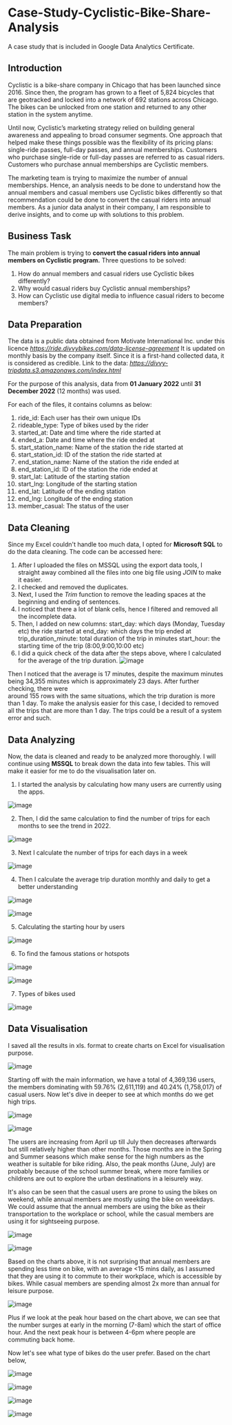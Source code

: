 # Case-Study-Cyclistic-Bike-Share-Analysis
A case study that is included in Google Data Analytics Certificate.

## Introduction

Cyclistic is a bike-share company in Chicago that has been launched since 2016. Since then, the program has grown to a fleet of 5,824 bicycles that are geotracked and locked into a network of 692 stations across Chicago. The bikes can be unlocked from one station and
returned to any other station in the system anytime.

Until now, Cyclistic’s marketing strategy relied on building general awareness and appealing to broad consumer segments. One approach that helped make these things possible was the flexibility of its pricing plans: single-ride passes, full-day passes, and annual memberships. Customers who purchase single-ride or full-day passes are referred to as casual riders. Customers who purchase annual memberships are Cyclistic members.

The marketing team is trying to maximize the number of annual memberships. Hence, an analysis needs to be done to understand how the annual members and casual members use Cyclistic bikes differently so that recommendation could be done to convert the casual riders into annual members. As a junior data analyst in their company, I am responsible to derive insights, and to come up with solutions to this problem. 

## Business Task

The main problem is trying to **convert the casual riders into annual members on Cyclistic program.**
Three questions to be solved:
1. How do annual members and casual riders use Cyclistic bikes differently?
2. Why would casual riders buy Cyclistic annual memberships?
3. How can Cyclistic use digital media to influence casual riders to become members?

## Data Preparation

The data is a public data obtained from Motivate International Inc. under this licence *https://ride.divvybikes.com/data-license-agreement*
It is updated on monthly basis by the company itself. Since it is a first-hand collected data, it is considered as credible.
Link to the data: *https://divvy-tripdata.s3.amazonaws.com/index.html*

For the purpose of this analysis, data from **01 January 2022** until **31 December 2022** (12 months) was used.

For each of the files, it contains columns as below:
1) ride_id: Each user has their own unique IDs
2) rideable_type: Type of bikes used by the rider
3) started_at: Date and time where the ride started at
4) ended_a: Date and time where the ride ended at
5) start_station_name: Name of the station the ride started at
6) start_station_id: ID of the station the ride started at
7) end_station_name: Name of the station the ride ended at
8) end_station_id: ID of the station the ride ended at
9) start_lat: Latitude of the starting station
10) start_lng: Longitude of the starting station
11) end_lat:  Latitude of the ending station
12) end_lng: Longitude of the ending station
13) member_casual: The status of the user


## Data Cleaning

Since my Excel couldn't handle too much data, I opted for **Microsoft SQL** to do the data cleaning.
The code can be accessed here: 

1. After I uploaded the files on MSSQL using the export data tools, I straight away combined all the files into one big file using *JOIN* to make it easier.
2. I checked and removed the duplicates. 
3. Next, I used the *Trim* function to remove the leading spaces at the beginning and ending of sentences.
4. I noticed that there a lot of blank cells, hence I filtered and removed all the incomplete data.
5. Then, I added on new columns:
    start_day: which days (Monday, Tuesday etc) the ride started at
    end_day: which days the trip ended at
    trip_duration_minute: total duration of the trip in minutes
    start_hour: the starting time of the trip (8:00,9:00,10:00 etc)
5. I did a quick check of the data after the steps above, where I calculated for the average of the trip duration.
![image](https://github.com/hanisjuwaini/Case-Study-Cyclistic-Bike-Share-Analysis/assets/87611715/24ae38f7-738d-47f3-8171-04b896af9ce3)

 Then I noticed that the average is 17 minutes, despite the maximum minutes being 34,355 minutes which is approximately 23 days. After further checking, there were   
 around 155 rows with the same situations, which the trip duration is more than 1 day. 
 To make the analysis easier for this case, I decided to removed all the trips that are more than 1 day. The trips could be a result of a system error and such.
 
 ## Data Analyzing
 
Now, the data is cleaned and ready to be analyzed more thoroughly. I will continue using **MSSQL** to break down the data into few tables. This will make it easier for me to do the visualisation later on.
 
1) I started the analysis by calculating how many users are currently using the apps.

![image](https://github.com/hanisjuwaini/Case-Study-Cyclistic-Bike-Share-Analysis/assets/87611715/02416869-9e37-4522-a770-90e1d5c3dafd)

2) Then, I did the same calculation to find the number of trips for each months to see the trend in 2022.

![image](https://github.com/hanisjuwaini/Case-Study-Cyclistic-Bike-Share-Analysis/assets/87611715/087480d1-6ed0-46bf-9d43-93f5af844504)

3) Next I calculate the number of trips for each days in a week

![image](https://github.com/hanisjuwaini/Case-Study-Cyclistic-Bike-Share-Analysis/assets/87611715/10402b0b-4403-4fb2-b2ff-49362a6a6543)

4) Then I calculate the average trip duration monthly and daily to get a better understanding

![image](https://github.com/hanisjuwaini/Case-Study-Cyclistic-Bike-Share-Analysis/assets/87611715/e7d50eda-5dd3-479c-aa43-98a638adb3d5)

![image](https://github.com/hanisjuwaini/Case-Study-Cyclistic-Bike-Share-Analysis/assets/87611715/408133c4-4e03-46b9-8ee1-be7abb8dfa2e)

5) Calculating the starting hour by users

![image](https://github.com/hanisjuwaini/Case-Study-Cyclistic-Bike-Share-Analysis/assets/87611715/9115c0d8-a745-4ce5-bbb4-8645e90f619f)
 
 6) To find the famous stations or hotspots 
 
 ![image](https://github.com/hanisjuwaini/Case-Study-Cyclistic-Bike-Share-Analysis/assets/87611715/85008319-20d3-411e-bc85-e699745153c4)


![image](https://github.com/hanisjuwaini/Case-Study-Cyclistic-Bike-Share-Analysis/assets/87611715/3ee9dce1-ee4b-4b8e-b124-cdf1b83e84f7)


7) Types of bikes used

![image](https://github.com/hanisjuwaini/Case-Study-Cyclistic-Bike-Share-Analysis/assets/87611715/8afb5ee0-bb0c-48a7-9d29-c62bbb49a061)


## Data Visualisation

I saved all the results in xls. format to create charts on Excel for visualisation purpose.

![image](https://github.com/hanisjuwaini/Case-Study-Cyclistic-Bike-Share-Analysis/assets/87611715/dc88e990-9595-405c-8ac5-f5d798c12fe5)


Starting off with the main information, we have a total of 4,369,136 users, the members dominating with 59.76% (2,611,119) and 40.24% (1,758,017) of casual users. 
Now let's dive in deeper to see at which months do we get high trips.


![image](https://github.com/hanisjuwaini/Case-Study-Cyclistic-Bike-Share-Analysis/assets/87611715/6963569c-ae28-4d9a-a3f6-578d6f458e6a)


![image](https://github.com/hanisjuwaini/Case-Study-Cyclistic-Bike-Share-Analysis/assets/87611715/71520635-5010-40b4-9a24-fa100cbda5e2)

The users are increasing from April up till July then decreases afterwards but still relatively higher than other months. Those months are in the Spring and Summer seasons which make sense 
for the high numbers as the weather is suitable for bike riding. Also, the peak months (June, July) are probably because of the school summer break, where more families or childrens are out
to explore the urban destinations in a leisurely way.

It's also can be seen that the casual users are prone to using the bikes on weekend, while annual members are mostly using the bike on weekdays. We could assume that the annual members are
using the bike as their transportation to the workplace or school, while the casual members are using it for sightseeing purpose.

![image](https://github.com/hanisjuwaini/Case-Study-Cyclistic-Bike-Share-Analysis/assets/87611715/79890f9d-1ee9-4948-8bfe-5825f054427e)

![image](https://github.com/hanisjuwaini/Case-Study-Cyclistic-Bike-Share-Analysis/assets/87611715/b89ad155-fabb-42c7-922d-05465fdfa919)

Based on the charts above, it is not surprising that annual members are spending less time on bike, with an average <15 mins daily, as I assumed that they are using it to commute to their workplace, 
which is accessible by bikes.
While casual members are spending almost 2x more than annual for leisure purpose.

![image](https://github.com/hanisjuwaini/Case-Study-Cyclistic-Bike-Share-Analysis/assets/87611715/ad6672ce-990e-4cd6-9c62-a2c04edbfc7f)

Plus if we look at the peak hour based on the chart above, we can see that the number surges at early in the morning (7-8am) which the start of office hour. And the next peak hour is between 4-6pm where people are commuting back home.

Now let's see what type of bikes do the user prefer. Based on the chart below, 

![image](https://github.com/hanisjuwaini/Case-Study-Cyclistic-Bike-Share-Analysis/assets/87611715/0ee39120-a103-4614-8669-29e6b74eefb9)

![image](https://github.com/hanisjuwaini/Case-Study-Cyclistic-Bike-Share-Analysis/assets/87611715/9a567249-3293-44ea-9aa8-b4c4bc2da27f)

 
![image](https://github.com/hanisjuwaini/Case-Study-Cyclistic-Bike-Share-Analysis/assets/87611715/eacacd51-27c8-4443-8788-4c1fdf55f470)


![image](https://github.com/hanisjuwaini/Case-Study-Cyclistic-Bike-Share-Analysis/assets/87611715/5b3a75b0-a344-4fdf-8c00-98db4b9b1678)



